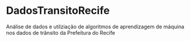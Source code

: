 # DadosTransitoRecife
Análise de dados e utilziação de algoritmos de aprendizagem de máquina nos dados de trânsito da Prefeitura do Recife
